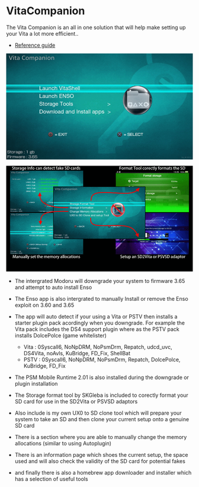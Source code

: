 # VitaCompanion

The Vita Companion is an all in one solution that will help make setting up your Vita a lot more efficient..
- [Reference guide](https://github.com/AntHJ/VitaCompanion/blob/main/ReferenceGuide.md)

![](https://github.com/AntHJ/VitaCompanion/blob/main/006b.png)

![](https://github.com/AntHJ/VitaCompanion/blob/main/007.png)

- The intergrated Modoru will downgrade your system to firmware 3.65 and attempt to auto install Enso

- The Enso app is also intergrated to manually Install or remove the Enso exploit on 3.60 and 3.65

- The app will auto detect if your using a Vita or PSTV then installs a starter plugin pack acordingly when you downgrade. For example the Vita pack includes the DS4 support plugin where as the PSTV pack installs DolcePolce (game whitelister)

   - Vita : 0Syscall6, NoNpDRM, NoPsmDrm, Repatch, udcd_uvc, DS4Vita, noAvls, KuBridge, FD_Fix, ShellBat  
   - PSTV : 0Syscall6, NoNpDRM, NoPsmDrm, Repatch, DolcePolce, KuBridge, FD_Fix

- The PSM Mobile Runtime 2.01 is also installed during the downgrade or plugin installation

- The Storage format tool by SKGleba is included to corectly format your SD card for use in the SD2Vita or PSVSD adaptors

- Also include is my own UX0 to SD clone tool which will prepare your system to take an SD and then clone your current setup onto a genuine SD card

- There is a section where you are able to manually change the memory allocations (similar to using Autoplugin)

- There is an information page which shoes the current setup, the space used and will also check the validity of the SD card for potential fakes

- and finally there is also a homebrew app downloader and installer which has a selection of useful tools
